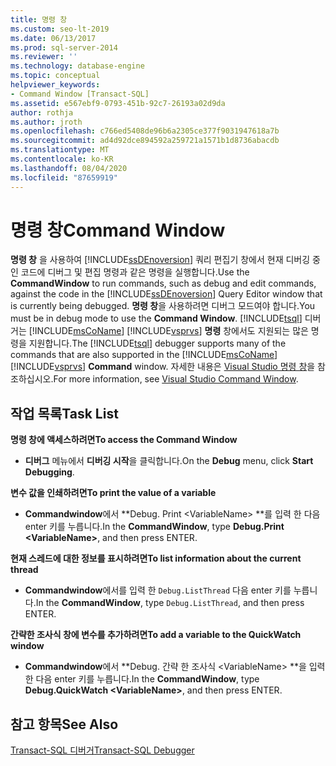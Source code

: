 ```yaml
---
title: 명령 창
ms.custom: seo-lt-2019
ms.date: 06/13/2017
ms.prod: sql-server-2014
ms.reviewer: ''
ms.technology: database-engine
ms.topic: conceptual
helpviewer_keywords:
- Command Window [Transact-SQL]
ms.assetid: e567ebf9-0793-451b-92c7-26193a02d9da
author: rothja
ms.author: jroth
ms.openlocfilehash: c766ed5408de96b6a2305ce377f9031947618a7b
ms.sourcegitcommit: ad4d92dce894592a259721a1571b1d8736abacdb
ms.translationtype: MT
ms.contentlocale: ko-KR
ms.lasthandoff: 08/04/2020
ms.locfileid: "87659919"
---
```

# <a name="command-window"></a><span data-ttu-id="b91ff-102">명령 창</span><span class="sxs-lookup"><span data-stu-id="b91ff-102">Command Window</span></span>
  <span data-ttu-id="b91ff-103">**명령 창** 을 사용하여 [!INCLUDE[ssDEnoversion](../../includes/ssdenoversion-md.md)] 쿼리 편집기 창에서 현재 디버깅 중인 코드에 디버그 및 편집 명령과 같은 명령을 실행합니다.</span><span class="sxs-lookup"><span data-stu-id="b91ff-103">Use the **CommandWindow** to run commands, such as debug and edit commands, against the code in the [!INCLUDE[ssDEnoversion](../../includes/ssdenoversion-md.md)] Query Editor window that is currently being debugged.</span></span> <span data-ttu-id="b91ff-104">**명령 창**을 사용하려면 디버그 모드여야 합니다.</span><span class="sxs-lookup"><span data-stu-id="b91ff-104">You must be in debug mode to use the **Command Window**.</span></span> <span data-ttu-id="b91ff-105">[!INCLUDE[tsql](../../includes/tsql-md.md)] 디버거는 [!INCLUDE[msCoName](../../includes/msconame-md.md)] [!INCLUDE[vsprvs](../../includes/vsprvs-md.md)] **명령** 창에서도 지원되는 많은 명령을 지원합니다.</span><span class="sxs-lookup"><span data-stu-id="b91ff-105">The [!INCLUDE[tsql](../../includes/tsql-md.md)] debugger supports many of the commands that are also supported in the [!INCLUDE[msCoName](../../includes/msconame-md.md)] [!INCLUDE[vsprvs](../../includes/vsprvs-md.md)] **Command** window.</span></span> <span data-ttu-id="b91ff-106">자세한 내용은 [Visual Studio 명령 창](https://go.microsoft.com/fwlink/?LinkId=112007)을 참조하십시오.</span><span class="sxs-lookup"><span data-stu-id="b91ff-106">For more information, see [Visual Studio Command Window](https://go.microsoft.com/fwlink/?LinkId=112007).</span></span>  
  
## <a name="task-list"></a><span data-ttu-id="b91ff-107">작업 목록</span><span class="sxs-lookup"><span data-stu-id="b91ff-107">Task List</span></span>  
 <span data-ttu-id="b91ff-108">**명령 창에 액세스하려면**</span><span class="sxs-lookup"><span data-stu-id="b91ff-108">**To access the Command Window**</span></span>  
  
-   <span data-ttu-id="b91ff-109">**디버그** 메뉴에서 **디버깅 시작**을 클릭합니다.</span><span class="sxs-lookup"><span data-stu-id="b91ff-109">On the **Debug** menu, click **Start Debugging**.</span></span>  
  
 <span data-ttu-id="b91ff-110">**변수 값을 인쇄하려면**</span><span class="sxs-lookup"><span data-stu-id="b91ff-110">**To print the value of a variable**</span></span>  
  
-   <span data-ttu-id="b91ff-111">**Commandwindow**에서 \*\*Debug. Print \<VariableName> \*\*를 입력 한 다음 enter 키를 누릅니다.</span><span class="sxs-lookup"><span data-stu-id="b91ff-111">In the **CommandWindow**, type **Debug.Print \<VariableName>**, and then press ENTER.</span></span>  
  
 <span data-ttu-id="b91ff-112">**현재 스레드에 대한 정보를 표시하려면**</span><span class="sxs-lookup"><span data-stu-id="b91ff-112">**To list information about the current thread**</span></span>  
  
-   <span data-ttu-id="b91ff-113">**Commandwindow**에서를 입력 한 `Debug.ListThread` 다음 enter 키를 누릅니다.</span><span class="sxs-lookup"><span data-stu-id="b91ff-113">In the **CommandWindow**, type `Debug.ListThread`, and then press ENTER.</span></span>  
  
 <span data-ttu-id="b91ff-114">**간략한 조사식 창에 변수를 추가하려면**</span><span class="sxs-lookup"><span data-stu-id="b91ff-114">**To add a variable to the QuickWatch window**</span></span>  
  
-   <span data-ttu-id="b91ff-115">**Commandwindow**에서 \*\*Debug. 간략 한 조사식 \<VariableName> \*\*을 입력 한 다음 enter 키를 누릅니다.</span><span class="sxs-lookup"><span data-stu-id="b91ff-115">In the **CommandWindow**, type **Debug.QuickWatch \<VariableName>**, and then press ENTER.</span></span>  
  
## <a name="see-also"></a><span data-ttu-id="b91ff-116">참고 항목</span><span class="sxs-lookup"><span data-stu-id="b91ff-116">See Also</span></span>  
 [<span data-ttu-id="b91ff-117">Transact-SQL 디버거</span><span class="sxs-lookup"><span data-stu-id="b91ff-117">Transact-SQL Debugger</span></span>](transact-sql-debugger.md)  
